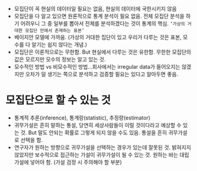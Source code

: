 - 모집단이 꼭 현실의 데이터일 필요는 없음, 현실의 데이터에 국한시키지 않음
- 모집단을 다 알고 있으면 원론적으로 통계 분석이 필요 없음. 전체 모집단 분석을 하기 어려우니 그 중 일부를 뽑아서 전체를 분석하겠다는 것이 통계의 핵심.
   `‘가상의 거대한 모집단 안에서 존재하는 표본’`
- 베이지안 모델에 가까움. (가상의 거대한 집단이 있고 우리가 다루는 것은 표본, 모수를 다 알기는 쉽지 않다는 개념.)
- 모집단은 이론적으로는 무한함. But 현실에서 다루는 것은 유한함. 무한한 모집단의 값은 모르지만 모수의 정보는 알고 있는 것.
- 모수적인 방법 vs 비모수적인 방법…회사에서는 irregular data가 들어오지는 않겠지만 오차가 덜 생기는 쪽으로 분석하고 검증할 필요는 있다고 알아두면 좋음.


# 모집단으로 할 수 있는 것
- 통계적 추론(inference), 통계랑(statistic), 추정량(estimator)
- 귀무가설은 흔히 말하는 통설, 당연히 세상사람들이 이럴 것이다라고 예상할 수 있는 것. But 말도 안되는 확률로 그렇게 되지 않을 수도 있음. 통설을 흔히 귀무가설로 선택을 함.
- 연구자가 원하는 방향으로 귀무가설을 선택하는 경우가 있는데 잘못된 것. 밝혀지지 않았지만 보수적으로 접근하는 가설이 귀무가설이 될 수 있는 것. 원하는 바는 대립가설에 넣어야 함. (가설 검정 시 주의해야 할 부분)

